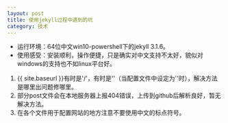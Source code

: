 ```yaml
--- 
layout: post 
title: 使用jekyll过程中遇到的坑  
category: 技术
---
```


* 运行环境：64位中文win10-powershell下的jekyll 3.1.6。  
* 使用感受：安装顺利，操作便捷，只是确实对中文支持不太好，貌似对windows的支持也不如linux平台好。

1. {{ site.baseurl }}有时是'/'，有时是''（当配置文件中设定为''时），解决方法是哪里出问题修哪里。
2. 部分post文件会在本地服务器上报404错误，上传到github后解析良好，暂无解决方法。
3. 在各个文件用于配置网站的地方注意不要使用中文的标点符号。